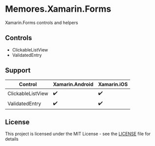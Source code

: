 # Memores.Xamarin.Forms
Xamarin.Forms controls and helpers
## Controls
* ClickableListView
* ValidatedEntry
## Support
| Control | Xamarin.Android | Xamarin.iOS |
| ------- | --------------- | ----------- |
| ClickableListView | :heavy_check_mark: | :heavy_check_mark: |
| ValidatedEntry | :heavy_check_mark: | :heavy_check_mark: |
## License
This project is licensed under the MIT License - see the [LICENSE](LICENSE) file for details

